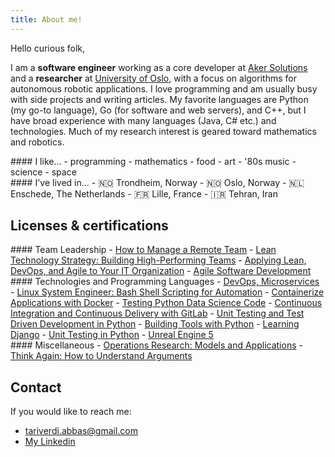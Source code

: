 ```yaml
---
title: About me!
---
```


Hello curious folk,

I am a **software engineer** working as a core developer at <a href="https://www.akersolutions.com/">Aker Solutions</a> and a **researcher** at <a href="https://www.uio.no/">University of Oslo</a>, with a focus on algorithms for autonomous robotic applications. I love programming and am usually busy with side projects and writing articles. My favorite languages are Python (my go-to language), Go (for software and web servers), and C++, but I have broad experience with many languages (Java, C# etc.) and technologies. Much of my research interest is geared toward mathematics and robotics.

<!-- I'm a computer and video games freak since childhood. I played a lot of games, but my love will always be to some memorable titles.

```
The Lost Vikings, Medievil, Crash Bandicoot, Warcraft 3, Zelda: Link's Awakening, Phantasy Star Online, Metal Slug, Itadaki Street, Kirby's Dreamland 2, Towerfall, Team Fortress 2, Dota, Spelunky, FTL, Perfect Dark, Worms Armageddon, Half-Life, Starfox...
```

I could be doing this list forever. [Actually, I am](/games). -->

<!-- I am skilled in **.NET** (I love C#) and I am experienced with a lot of Microsoft stuff (ASP.NET MVC, XNA, WPF, SqlServer...). I also worked a lot with Unity3D. With Pixelnest we took the time to learn new technologies and I now love to use **ruby** for small scripts and **Go** for software and web servers. -->


<div class="custom-columns">

<div class="column">
#### <span class="column-header">I like...</span>
- programming
- mathematics
- food
- art
- '80s music
- science
- space

</div>

<!-- <div class="column">
#### <span class="column-header">I've worked at...</span>
- Aker Solutions
- University of Oslo
- University of Twente
- University of Lille
- Sigma
</div> -->

<div class="column">
#### <span class="column-header">I've lived in...</span>
- 🇳🇴 Trondheim, Norway
- 🇳🇴 Oslo, Norway
- 🇳🇱 Enschede, The Netherlands
- 🇫🇷 Lille, France
- 🇮🇷 Tehran, Iran
</div>

</div>

## Licenses & certifications
<div class="column">
#### <span class="column-header">Team Leadership</span>
- <a class="coursera-logo" href="https://coursera.org/share/c93b2c0a8922da9e47e5fb783bc47e67">How to Manage a Remote Team</a>
- <a class="linkedin-logo" href="https://www.linkedin.com/learning/certificates/e55ae195ce0cd108dea0dee7aa158a03c5dea4d2b33515fcfbe6735eeedfc405?lipi=urn%3Ali%3Apage%3Ad_flagship3_profile_view_base_certifications_details%3B6O26c0b5RGuIDODYhjW%2BJQ%3D%3D">Lean Technology Strategy: Building High-Performing Teams</a>
- <a class="linkedin-logo" href="https://www.linkedin.com/learning/certificates/61b95d904f8514fd6450879ece7cb5e2f76d4ddecd50b3f21822a3c9ca3a84fb?lipi=urn%3Ali%3Apage%3Ad_flagship3_profile_view_base_certifications_details%3B6O26c0b5RGuIDODYhjW%2BJQ%3D%3D">Applying Lean, DevOps, and Agile to Your IT Organization</a>
- <a class="linkedin-logo" href="https://www.linkedin.com/learning/certificates/f8413a5a43bbc683b01ac41764772a6c0f335032e90b4c62287259cdafc127da?lipi=urn%3Ali%3Apage%3Ad_flagship3_profile_view_base_certifications_details%3B6O26c0b5RGuIDODYhjW%2BJQ%3D%3D">Agile Software Development</a>
</div>

<div class="column">
#### <span class="column-header">Technologies and Programming Languages</span>
- <a class="linkedin-logo" href="https://www.linkedin.com/learning/certificates/154b78f1e395fedf229a043d42afe3155d330efa8645d30a59aa0dbd918d537d">DevOps, Microservices</a>
- <a class="linkedin-logo" href="https://www.linkedin.com/learning/certificates/f76f588bdd69f03d46173036fea14d30a8306b86c2ff48f78f3c3c67d65f43b2">Linux System Engineer: Bash Shell Scripting for Automation</a>
- <a class="linkedin-logo" href="https://www.linkedin.com/learning/certificates/82586d2ef20fdbe1620d10380a25d0a91ac5e4a6fbf48ad260902a5ec380a12b">Containerize Applications with Docker</a>
- <a class="linkedin-logo" href="https://www.linkedin.com/learning/certificates/903e32433210da8166b9ba9ecb01921e6e5708b0aa0c81a08f76e8c342c25c8b">Testing Python Data Science Code</a>
- <a class="linkedin-logo" href="https://www.linkedin.com/learning/certificates/7c12da0dd38a02892b9fcac561bab977b37fc67a64714c829fb533fd0e5ed11d">Continuous Integration and Continuous Delivery with GitLab</a>
- <a class="linkedin-logo" href="https://www.linkedin.com/learning/certificates/22fd1e809554d49a90d282ab14936555df058f3ee6f3f08a65e8ac1e3a863cd5">Unit Testing and Test Driven Development in Python</a>
- <a class="linkedin-logo" href="https://www.linkedin.com/learning/certificates/2b1dd3088c92f5530877a0d8eeb41ac827b37ae001c343145fc272f4a769e053">Building Tools with Python</a>
- <a class="linkedin-logo" href="https://www.linkedin.com/learning/certificates/ce5f9c9c3f24f2047a1221f3600c795b0fa1b16f84d9274c427a3926036ed311">Learning Django</a>
- <a class="linkedin-logo" href="https://www.linkedin.com/learning/certificates/3b32cf17a34eb911bacd49525714f5485d8a87ed115a2e6b2fcfa6cc71ef7742">Unit Testing in Python</a>
- <a class="udemy-logo" href="https://www.udemy.com/certificate/UC-edcf641f-095e-4776-86c8-1d8219a5e9b8/">Unreal Engine 5</a>
</div>




<div class="column">
#### <span class="column-header">Miscellaneous</span>
- <a class="coursera-logo" href="https://coursera.org/share/b96ef9d27214ae893fee65c6698b8152">Operations Research: Models and Applications</a>
- <a class="coursera-logo" href="https://coursera.org/share/a8e71ee05ed81b2022a43de87554714e">Think Again: How to Understand Arguments</a>
</div>

## Contact

If you would like to reach me:

- [tariverdi.abbas@gmail.com](mailto:tariverdi.abbas@gmail.com)
- [My Linkedin](https://www.linkedin.com/in/abbasta/)
